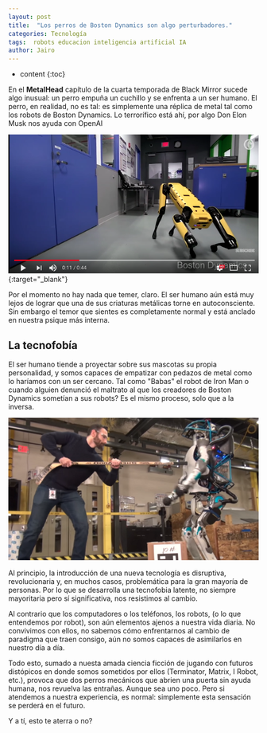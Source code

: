 ```yaml
---
layout: post
title:  "Los perros de Boston Dynamics son algo perturbadores."
categories: Tecnología
tags:  robots educacion inteligencia artificial IA
author: Jairo
---
```


* content
{:toc}

En el **MetalHead** capítulo de la cuarta temporada de Black Mirror sucede algo inusual: un perro empuña un cuchillo y se enfrenta a un ser humano. El perro, en realidad, no es tal: es simplemente una réplica de metal tal como los robots de Boston Dynamics. Lo terrorífico está ahí, por algo Don Elon Musk nos ayuda con OpenAI

[![Perros de Boston Dynamics](/img/dynamic-dog.png)](https://www.youtube.com/watch?v=fUyU3lKzoio "Perros de Boston Dynamics"){:target="_blank"}




Por el momento no hay nada que temer, claro. El ser humano aún está muy lejos de lograr que una de sus criaturas metálicas torne en autoconsciente. Sin embargo el temor que sientes es completamente normal y está anclado en nuestra psique más interna.

## La tecnofobía

El ser humano tiende a proyectar sobre sus mascotas su propia personalidad, y somos capaces de empatizar con pedazos de metal como lo haríamos con un ser cercano. Tal como "Babas" el robot de Iron Man o cuando alguien denunció el maltrato al que los creadores de Boston Dynamics sometían a sus robots? Es el mismo proceso, solo que a la inversa.

![Maltrato?](/img/dynamic-dog2.png)

Al principio, la introducción de una nueva tecnología es disruptiva, revolucionaria y, en muchos casos, problemática para la gran mayoría de personas. Por lo que se desarrolla una tecnofobia latente, no siempre mayoritaria pero sí significativa, nos resistimos al cambio.

Al contrario que los computadores o los teléfonos, los robots, (o lo que entendemos por robot), son aún elementos ajenos a nuestra vida diaria. No convivimos con ellos, no sabemos cómo enfrentarnos al cambio de paradigma que traen consigo, aún no somos capaces de asimilarlos en nuestro día a día.

Todo esto, sumado a nuesta amada ciencia ficción de jugando con futuros distópicos en donde somos sometidos por ellos (Terminator, Matrix, I Robot, etc.), provoca que dos perros mecánicos que abrien una puerta sin ayuda humana, nos revuelva las entrañas. Aunque sea uno poco. Pero si atendemos a nuestra experiencia, es normal: simplemente esta sensación se perderá en el futuro.

Y a tí, esto te aterra o no? 
